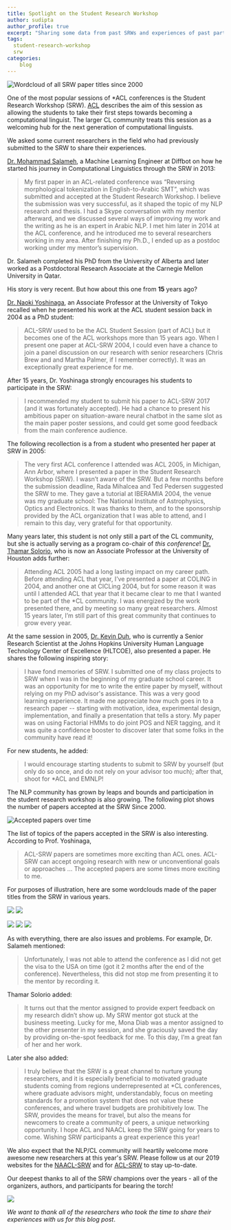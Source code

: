 ```yaml
---
title: Spotlight on the Student Research Workshop
author: sudipta
author_profile: true
excerpt: "Sharing some data from past SRWs and experiences of past participants."
tags:
  student-research-workshop
  srw
categories:
    blog
---
```


![Wordcloud of all SRW paper titles since 2000](/assets/images/srw-blog/wordcloud_all.png)

One of the most popular sessions of *ACL conferences is the Student Research Workshop (SRW). [ACL](https://aclweb.org/adminwiki/index.php?title=***_student_session_policies) describes the aim of this session as allowing the students to take their first steps towards becoming a computational linguist. The larger CL community treats this session as a welcoming hub for the next generation of computational linguists.

We asked some current researchers in the field who had previously submitted to the SRW to share their experiences.

[Dr. Mohammad Salameh](https://www.linkedin.com/in/mohammadsalameh/), a Machine Learning Engineer at Diffbot on how he started his journey in Computational Linguistics through the SRW in 2013:

> My first paper in an ACL-related conference was “Reversing morphological tokenization in English-to-Arabic SMT”, which
  was submitted and accepted at the Student Research Workshop. I believe the submission was very successful, as it shaped
  the topic of my NLP research and thesis. I had a Skype conversation with my mentor afterward, and we discussed 
  several ways of improving my work and the writing as he is an expert in Arabic NLP. I met him later in 2014 at the ACL
  conference, and he introduced me to several researchers working in my area. After finishing my Ph.D., I ended up as a
  postdoc working under my mentor’s supervision.
 
Dr. Salameh completed his PhD from the University of Alberta and later worked as a Postdoctoral Research Associate at the Carnegie Mellon University in Qatar.

His story is very recent. But how about this one from __15__ years ago? 

[Dr. Naoki Yoshinaga](http://www.tkl.iis.u-tokyo.ac.jp/~ynaga/index.en.html), an Associate Professor at the University of Tokyo recalled when he presented his work at the ACL student session back in 2004 as a PhD student:

> ACL-SRW used to be the ACL Student Session (part of ACL) but it becomes
   one of the ACL workshops more than 15 years ago. When I present one paper at ACL-SRW 2004, 
   I could even have a chance to join a panel discussion on our research with senior researchers
   (Chris Brew and and Martha Palmer, if I remember correctly). It was an exceptionally great experience for me.
 
After 15 years, Dr. Yoshinaga strongly encourages his students to participate in the SRW:

> I recommended my student to submit his paper
   to ACL-SRW 2017 (and it was fortunately accepted). He had a chance
   to present his ambitious paper on situation-aware neural chatbot in
   the same slot as the main paper poster sessions, and could get some
   good feedback from the main conference audience.
>

The following recollection is a from a student who presented her paper at SRW in 2005:

> The very first ACL conference I attended was ACL 2005, in Michigan, Ann Arbor, where I presented a paper in the 
Student Research Workshop (SRW). I wasn’t aware of the SRW. But a few months before the submission deadline, 
Rada Mihalcea and Ted Pedersen suggested the SRW to me. They gave a tutorial at IBERAMIA 2004, the venue was my graduate 
school: The National Institute of Astrophysics, Optics and Electronics. It was thanks to them, and to the sponsorship 
provided by the ACL organization that I was able to attend, and I remain to this day, very grateful for that opportunity.

Many years later, this student is not only still a part of the CL community, but she is actually serving as a program co-chair of 
_this conference_! [Dr. Thamar Solorio](http://solorio.uh.edu), who is now an Associate Professor at the University of Houston adds further:

> Attending ACL 2005 had a long lasting impact on my career path. Before attending ACL that year, I’ve 
presented a paper at COLING in 2004, and another one at CICLing 2004, but for some reason it was until I attended ACL 
that year that it became clear to me that I wanted to be part of the *CL community. I was energized by the work 
presented there, and by meeting so many great researchers. Almost 15 years later, I’m still part of this great community
 that continues to grow every year.

At the same session in 2005, [Dr. Kevin Duh](https://cs.jhu.edu/~kevinduh/), who is currently a Senior Research Scientist at the Johns Hopkins University Human Language Technology Center of Excellence (HLTCOE), also presented a paper. He shares the following inspiring story:

> I have fond memories of SRW. I submitted one of my class projects to SRW when I was in the beginning of my graduate 
school career. It was an opportunity for me to write the entire paper by myself, without relying on my PhD advisor's 
assistance. This was a very good learning experience. It made me appreciate how much goes in to a 
research paper -- starting with motivation, idea, experimental design, implementation, and finally a presentation that 
tells a story. My paper was on using Factorial HMMs to 
do joint POS and NER tagging, and it was quite a confidence booster to discover later that some folks in the community 
have read it!

For new students, he added:

> I would encourage starting students to submit to SRW by yourself (but only do so once, and do not rely on 
your advisor too much); after that, shoot for *ACL and EMNLP!

The NLP community has grown by leaps and bounds and participation in the student research workshop is also growing. The following plot shows the number of papers accepted at the SRW Since 2000.

![Accepted papers over time](/assets/images/srw-blog/plot_year_papers.png)

The list of topics of the papers accepted in the SRW is also interesting. According to Prof. Yoshinaga,

> ACL-SRW papers are sometimes more exciting than ACL ones. ACL-SRW can accept ongoing research with new or unconventional goals or approaches ... The accepted papers are some times more exciting to me.

For purposes of illustration, here are some wordclouds made of the paper titles from the SRW in various years.

![](/assets/images/srw-blog/2004_wc.png)
![](/assets/images/srw-blog/2005_wc.png)

![](/assets/images/srw-blog/2016_wc.png)
![](/assets/images/srw-blog/2017_wc.png)
![](/assets/images/srw-blog/2018_wc.png)

As with everything, there are also issues and problems. For example, Dr. Salameh mentioned:

> Unfortunately, I was not able to attend the conference as I did not get the 
  visa to the USA on time (got it 2 months after the end of the conference). Nevertheless, this did not stop me from  presenting it to the mentor by recording it. 

Thamar Solorio added:

> It turns out that the mentor assigned to provide expert feedback 
on my research didn’t show up. My SRW mentor got stuck at the business meeting. Lucky for me, Mona Diab was a mentor  assigned to the other presenter in my session, and she graciously saved the day by providing on-the-spot feedback for me. To this day, I’m a great fan of her and her work. 

Later she also added:

> I truly believe that the SRW is a great channel to nurture young researchers, and it is especially beneficial to motivated graduate students coming from regions underrepresented at *CL conferences, where graduate advisors might, 
 understandably, focus on meeting standards for a promotion system that does not value these conferences, and where travel budgets are prohibitively low. The SRW, provides the means for travel, but also the means for newcomers to 
 create a community of peers, a unique networking opportunity. I hope ACL and NAACL keep the SRW going for years to come. Wishing SRW participants a great experience this year!

We also expect that the NLP/CL community will heartily welcome more awesome new researchers at this year's SRW. Please follow us at our 2019 websites for the [NAACL-SRW](https://naacl2019-srw.github.io) and for [ACL-SRW](https://sites.google.com/view/acl19studentresearchworkshop) to stay up-to-date.

Our deepest thanks to all of the SRW champions over the years - all of the organizers, authors, and participants for bearing the torch!

![](/assets/images/srw-blog/all_authors.png)

*We want to thank all of the researchers who took the time to share their experiences with us for this blog post*.


